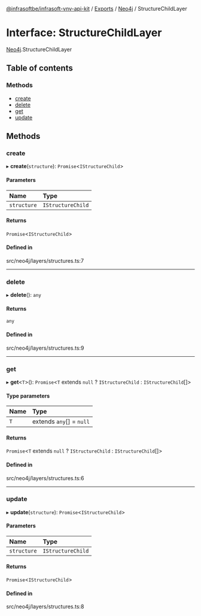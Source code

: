 [@infrasoftbe/infrasoft-vnv-api-kit](../README.md) / [Exports](../modules.md) / [Neo4j](../modules/Neo4j.md) / StructureChildLayer

# Interface: StructureChildLayer

[Neo4j](../modules/Neo4j.md).StructureChildLayer

## Table of contents

### Methods

- [create](Neo4j.StructureChildLayer.md#create)
- [delete](Neo4j.StructureChildLayer.md#delete)
- [get](Neo4j.StructureChildLayer.md#get)
- [update](Neo4j.StructureChildLayer.md#update)

## Methods

### create

▸ **create**(`structure`): `Promise`\<`IStructureChild`\>

#### Parameters

| Name | Type |
| :------ | :------ |
| `structure` | `IStructureChild` |

#### Returns

`Promise`\<`IStructureChild`\>

#### Defined in

src/neo4j/layers/structures.ts:7

___

### delete

▸ **delete**(): `any`

#### Returns

`any`

#### Defined in

src/neo4j/layers/structures.ts:9

___

### get

▸ **get**\<`T`\>(): `Promise`\<`T` extends ``null`` ? `IStructureChild` : `IStructureChild`[]\>

#### Type parameters

| Name | Type |
| :------ | :------ |
| `T` | extends `any`[] = ``null`` |

#### Returns

`Promise`\<`T` extends ``null`` ? `IStructureChild` : `IStructureChild`[]\>

#### Defined in

src/neo4j/layers/structures.ts:6

___

### update

▸ **update**(`structure`): `Promise`\<`IStructureChild`\>

#### Parameters

| Name | Type |
| :------ | :------ |
| `structure` | `IStructureChild` |

#### Returns

`Promise`\<`IStructureChild`\>

#### Defined in

src/neo4j/layers/structures.ts:8
